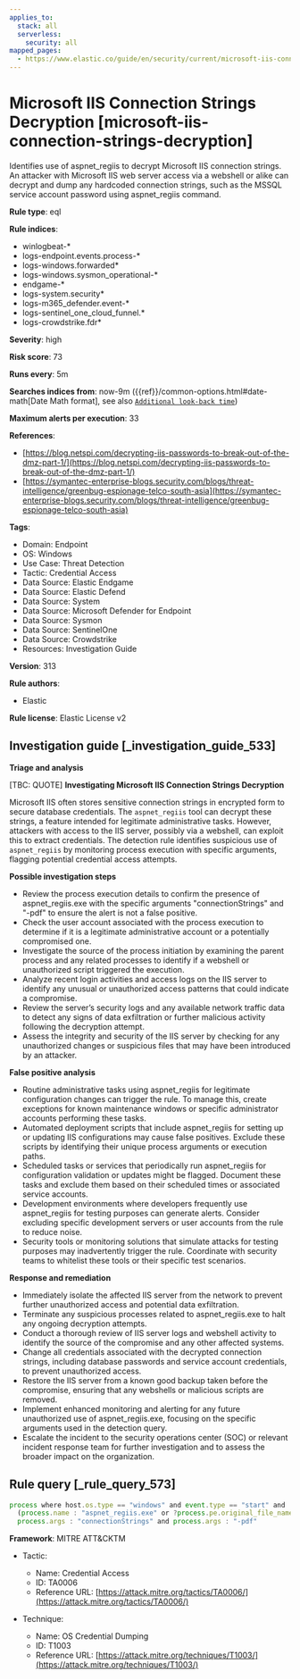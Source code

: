 ```yaml
---
applies_to:
  stack: all
  serverless:
    security: all
mapped_pages:
  - https://www.elastic.co/guide/en/security/current/microsoft-iis-connection-strings-decryption.html
---
```


# Microsoft IIS Connection Strings Decryption [microsoft-iis-connection-strings-decryption]

Identifies use of aspnet_regiis to decrypt Microsoft IIS connection strings. An attacker with Microsoft IIS web server access via a webshell or alike can decrypt and dump any hardcoded connection strings, such as the MSSQL service account password using aspnet_regiis command.

**Rule type**: eql

**Rule indices**:

* winlogbeat-*
* logs-endpoint.events.process-*
* logs-windows.forwarded*
* logs-windows.sysmon_operational-*
* endgame-*
* logs-system.security*
* logs-m365_defender.event-*
* logs-sentinel_one_cloud_funnel.*
* logs-crowdstrike.fdr*

**Severity**: high

**Risk score**: 73

**Runs every**: 5m

**Searches indices from**: now-9m ({{ref}}/common-options.html#date-math[Date Math format], see also [`Additional look-back time`](docs-content://solutions/security/detect-and-alert/create-detection-rule.md#rule-schedule))

**Maximum alerts per execution**: 33

**References**:

* [https://blog.netspi.com/decrypting-iis-passwords-to-break-out-of-the-dmz-part-1/](https://blog.netspi.com/decrypting-iis-passwords-to-break-out-of-the-dmz-part-1/)
* [https://symantec-enterprise-blogs.security.com/blogs/threat-intelligence/greenbug-espionage-telco-south-asia](https://symantec-enterprise-blogs.security.com/blogs/threat-intelligence/greenbug-espionage-telco-south-asia)

**Tags**:

* Domain: Endpoint
* OS: Windows
* Use Case: Threat Detection
* Tactic: Credential Access
* Data Source: Elastic Endgame
* Data Source: Elastic Defend
* Data Source: System
* Data Source: Microsoft Defender for Endpoint
* Data Source: Sysmon
* Data Source: SentinelOne
* Data Source: Crowdstrike
* Resources: Investigation Guide

**Version**: 313

**Rule authors**:

* Elastic

**Rule license**: Elastic License v2

## Investigation guide [_investigation_guide_533]

**Triage and analysis**

[TBC: QUOTE]
**Investigating Microsoft IIS Connection Strings Decryption**

Microsoft IIS often stores sensitive connection strings in encrypted form to secure database credentials. The `aspnet_regiis` tool can decrypt these strings, a feature intended for legitimate administrative tasks. However, attackers with access to the IIS server, possibly via a webshell, can exploit this to extract credentials. The detection rule identifies suspicious use of `aspnet_regiis` by monitoring process execution with specific arguments, flagging potential credential access attempts.

**Possible investigation steps**

* Review the process execution details to confirm the presence of aspnet_regiis.exe with the specific arguments "connectionStrings" and "-pdf" to ensure the alert is not a false positive.
* Check the user account associated with the process execution to determine if it is a legitimate administrative account or a potentially compromised one.
* Investigate the source of the process initiation by examining the parent process and any related processes to identify if a webshell or unauthorized script triggered the execution.
* Analyze recent login activities and access logs on the IIS server to identify any unusual or unauthorized access patterns that could indicate a compromise.
* Review the server’s security logs and any available network traffic data to detect any signs of data exfiltration or further malicious activity following the decryption attempt.
* Assess the integrity and security of the IIS server by checking for any unauthorized changes or suspicious files that may have been introduced by an attacker.

**False positive analysis**

* Routine administrative tasks using aspnet_regiis for legitimate configuration changes can trigger the rule. To manage this, create exceptions for known maintenance windows or specific administrator accounts performing these tasks.
* Automated deployment scripts that include aspnet_regiis for setting up or updating IIS configurations may cause false positives. Exclude these scripts by identifying their unique process arguments or execution paths.
* Scheduled tasks or services that periodically run aspnet_regiis for configuration validation or updates might be flagged. Document these tasks and exclude them based on their scheduled times or associated service accounts.
* Development environments where developers frequently use aspnet_regiis for testing purposes can generate alerts. Consider excluding specific development servers or user accounts from the rule to reduce noise.
* Security tools or monitoring solutions that simulate attacks for testing purposes may inadvertently trigger the rule. Coordinate with security teams to whitelist these tools or their specific test scenarios.

**Response and remediation**

* Immediately isolate the affected IIS server from the network to prevent further unauthorized access and potential data exfiltration.
* Terminate any suspicious processes related to aspnet_regiis.exe to halt any ongoing decryption attempts.
* Conduct a thorough review of IIS server logs and webshell activity to identify the source of the compromise and any other affected systems.
* Change all credentials associated with the decrypted connection strings, including database passwords and service account credentials, to prevent unauthorized access.
* Restore the IIS server from a known good backup taken before the compromise, ensuring that any webshells or malicious scripts are removed.
* Implement enhanced monitoring and alerting for any future unauthorized use of aspnet_regiis.exe, focusing on the specific arguments used in the detection query.
* Escalate the incident to the security operations center (SOC) or relevant incident response team for further investigation and to assess the broader impact on the organization.


## Rule query [_rule_query_573]

```js
process where host.os.type == "windows" and event.type == "start" and
  (process.name : "aspnet_regiis.exe" or ?process.pe.original_file_name == "aspnet_regiis.exe") and
  process.args : "connectionStrings" and process.args : "-pdf"
```

**Framework**: MITRE ATT&CKTM

* Tactic:

    * Name: Credential Access
    * ID: TA0006
    * Reference URL: [https://attack.mitre.org/tactics/TA0006/](https://attack.mitre.org/tactics/TA0006/)

* Technique:

    * Name: OS Credential Dumping
    * ID: T1003
    * Reference URL: [https://attack.mitre.org/techniques/T1003/](https://attack.mitre.org/techniques/T1003/)



